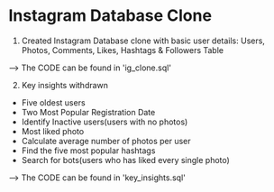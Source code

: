 # Instagram Database Clone


1. Created Instagram Database clone with basic user details: Users, Photos, Comments, Likes, Hashtags & Followers Table

--> The CODE can be found in 'ig_clone.sql'


2. Key insights withdrawn

- Five oldest users
- Two Most Popular Registration Date
- Identify Inactive users(users with no photos)
- Most liked photo
- Calculate average number of photos per user
- Find the five most popular hashtags
- Search for bots(users who has liked every single photo)

--> The CODE can be found in 'key_insights.sql'
